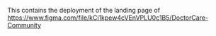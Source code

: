 This contains the deployment of the landing page of 
https://www.figma.com/file/kCi1kpew4cVEnVPLU0c1B5/DoctorCare-Community <br/>

